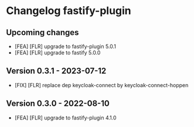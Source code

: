 # Changelog fastify-plugin

## Upcoming changes
- [FEA] [FLR] upgrade to fastify-plugin 5.0.1
- [FEA] [FLR] upgrade to fastify 5.0.0

## Version 0.3.1 - 2023-07-12
- [FIX] [FLR] replace dep keycloak-connect by keycloak-connect-hoppen

## Version 0.3.0 - 2022-08-10
- [FEA] [FLR] upgrade to fastify-plugin 4.1.0
